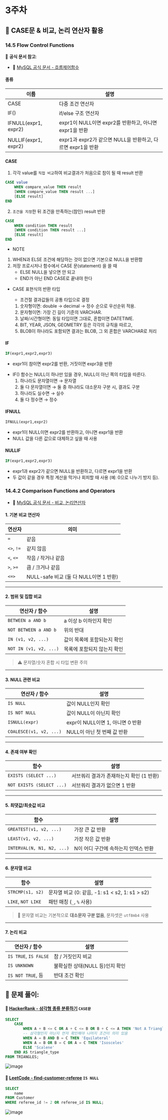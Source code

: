 # 3주차

## 📖 CASE문 & 비교, 논리 연산자 활용

### 14.5 Flow Control Functions
📖 **공식 문서 참고**:

- 🔗 [MySQL 공식 문서 - 흐름제어함수](https://dev.mysql.com/doc/refman/8.4/en/flow-control-functions.html)

#### 종류
|이름|설명|
|---|---|
|CASE|다중 조건 연산자|
|IF()|if/else 구조 연산자|
|IFNULL(expr1, expr2)|expr1이 NULL이면 expr2를 반환하고, 아니면 expr1을 반환|
|NULLIF(expr1, expr2)|expr1과 expr2가 같으면 NULL을 반환하고, 다르면 expr1을 반환|

#### CASE
1. 각각 value를 `직접 비교`하여 비교결과가 처음으로 참이 될 때 result 반환
```sql
CASE value 
    WHEN compare_value THEN result 
    [WHEN compare_value THEN result ...] 
    [ELSE result] 
END
```
2. `조건을 지정`한 뒤 조건을 만족하는(참인) result 반환
```sql
CASE 
    WHEN condition THEN result 
    [WHEN condition THEN result ...] 
    [ELSE result]  
END
```

* NOTE
1. WHEN과 ELSE 조건에 해당하는 것이 없으면 기본으로 NULL을 반환함
2. 저장 프로시저나 함수에서 CASE 문(statement) 을 쓸 때
    - ELSE NULL을 넣으면 안 되고
    - END가 아닌 END CASE로 끝내야 한다

* CASE 표현식의 반환 타입
    - 조건절 결과값들의 공통 타입으로 결정
    
    1. 숫자형이면: double → decimal → 정수 순으로 우선순위 적용.
    2. 문자형이면: 가장 긴 길이 기준의 VARCHAR.
    3. 날짜/시간형이면: 동일 타입이면 그대로, 혼합이면 DATETIME.
    4. BIT, YEAR, JSON, GEOMETRY 등은 각각의 규칙을 따르고,
    5. BLOB이 하나라도 포함되면 결과는 BLOB, 그 외 혼합은 VARCHAR로 처리
#### IF
```sql
IF(expr1,expr2,expr3)
```
- expr1이 참이면 expr2를 반환, 거짓이면 expr3을 반환

* IF() 함수는 NULL이 하나만 있을 경우, NULL이 아닌 쪽의 타입을 따른다.
    1. 하나라도 문자열이면 → 문자열
    2. 둘 다 문자열이면 → 둘 중 하나라도 대소문자 구분 시, 결과도 구분
    3. 하나라도 실수면 → 실수
    4. 둘 다 정수면 → 정수
#### IFNULL
```sql
IFNULL(expr1,expr2)
```
- expr1이 NULL이면 expr2를 반환하고, 아니면 expr1을 반환
- NULL 값을 다른 값으로 대체하고 싶을 때 사용
#### NULLIF
```sql
IF(expr1,expr2,expr3)
```
- expr1과 expr2가 같으면 NULL을 반환하고, 다르면 expr1을 반환
- 두 값이 같을 경우 특정 계산을 막거나 회피할 때 사용 (예: 0으로 나누기 방지 등).
### 14.4.2 Comparison Functions and Operators
- 🔗 [MySQL 공식 문서 - 비교, 논리연산자](https://dev.mysql.com/doc/refman/8.4/en/comparison-operators.html)

####  1. 기본 비교 연산자

| 연산자       | 의미           |
|--------------|----------------|
| `=`          | 같음           |
| `<>`, `!=`   | 같지 않음      |
| `<`, `<=`    | 작음 / 작거나 같음 |
| `>`, `>=`    | 큼 / 크거나 같음  |
| `<=>`        | NULL-safe 비교 (둘 다 NULL이면 1 반환) |

---

#### 2. 범위 및 집합 비교

| 연산자 / 함수            | 설명                                  |
|--------------------------|---------------------------------------|
| `BETWEEN a AND b`        | a 이상 b 이하인지 확인               |
| `NOT BETWEEN a AND b`    | 위의 반대                            |
| `IN (v1, v2, ...)`       | 값이 목록에 포함되는지 확인         |
| `NOT IN (v1, v2, ...)`   | 목록에 포함되지 않는지 확인         |

> ⚠ 문자열/숫자 혼합 시 타입 변환 주의

---

#### 3. NULL 관련 비교

| 연산자 / 함수                 | 설명                                   |
|------------------------------|----------------------------------------|
| `IS NULL`                    | 값이 NULL인지 확인                     |
| `IS NOT NULL`                | 값이 NULL이 아닌지 확인               |
| `ISNULL(expr)`               | expr이 NULL이면 1, 아니면 0 반환       |
| `COALESCE(v1, v2, ...)`      | NULL이 아닌 첫 번째 값 반환           |

---

#### 4. 존재 여부 확인

| 함수                          | 설명                                   |
|-------------------------------|----------------------------------------|
| `EXISTS (SELECT ...)`         | 서브쿼리 결과가 존재하는지 확인 (1 반환) |
| `NOT EXISTS (SELECT ...)`     | 서브쿼리 결과가 없으면 1 반환           |

---

#### 5. 최댓값/최솟값 비교

| 함수                           | 설명                                    |
|--------------------------------|-----------------------------------------|
| `GREATEST(v1, v2, ...)`        | 가장 큰 값 반환                         |
| `LEAST(v1, v2, ...)`           | 가장 작은 값 반환                       |
| `INTERVAL(N, N1, N2, ...)`     | N이 어디 구간에 속하는지 인덱스 반환    |

---

#### 6. 문자열 비교

| 함수                 | 설명                                                     |
|----------------------|----------------------------------------------------------|
| `STRCMP(s1, s2)`     | 문자열 비교 (0: 같음, -1: s1 < s2, 1: s1 > s2)           |
| `LIKE`, `NOT LIKE`   | 패턴 매칭 (`_`, `%` 사용)                                 |

> 🔸 문자열 비교는 기본적으로 **대소문자 구분 없음**, 문자셋은 `utf8mb4` 사용

---

#### 7. 논리 비교

| 연산자 / 함수               | 설명                                     |
|-----------------------------|------------------------------------------|
| `IS TRUE`, `IS FALSE`       | 참 / 거짓인지 비교                       |
| `IS UNKNOWN`                | 불확실한 상태(NULL 등)인지 확인         |
| `IS NOT TRUE`, 등           | 반대 조건 확인                          |



## 📝 **문제 풀이**:

#### 🔗 [HackerRank - 삼각형 종류 분류하기](https://www.hackerrank.com/challenges/what-type-of-triangle/problem) `CASE문`
```sql
SELECT 
    CASE
        WHEN A + B <= C OR A + C <= B OR B + C <= A THEN 'Not A Triangle'
        -- 삼각형인지 아닌지 먼저 확인해야 나머지 조건이 의미 있음
        WHEN A = B AND B = C THEN 'Equilateral'
        WHEN A = B OR B = C OR A = C THEN 'Isosceles'
        ELSE 'Scalene'
    END AS triangle_type
FROM TRIANGLES;
```
![image](image/3rd_week/1.png)
#### 🔗 [LeetCode - find-customer-referee](https://leetcode.com/problems/find-customer-referee/description/) `IS NULL`
```sql
SELECT
    name
FROM Customer
WHERE referee_id != 2 OR referee_id IS NULL;
```
![image](image/3rd_week/2.png)